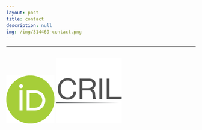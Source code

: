 ```yaml
---
layout: post
title: contact
description: null
img: /img/314469-contact.png
---
```


***

<link rel="stylesheet" href="https://cdn.rawgit.com/jpswalsh/academicons/master/css/academicons.min.css">
<!-- above source for Academicons, such as for ResearchGate, and the like -->

<br>

<span class="contacticon center">
	<a href="mailto:jared.desjardins@colorado.edu" title="Email"><i class="fa fa-envelope-square"></i></a>
	<a href="http://www.researchgate.net/profile/Jared_Desjardins" title="ResearchGate"><i class="ai ai-researchgate-square"></i></a>
	<a href="http://www.linkedin.com/in/jareddesjardins/" title="LinkedIn" target="_blank"><i class="fa fa-linkedin"></i></a>
</span>

<!--

<span class="contacticon center">
	<a href="http://www.researchgate.net/profile/Jared_Desjardins" title="ResearchGate"><i class="ai ai-researchgate-square"></i></a>
</span>

<span class="contacticon center">
	<a href="http://www.linkedin.com/in/jareddesjardins/" title="LinkedIn" target="_blank"><i class="fa fa-linkedin"></i></a>
</span>
-->

<span class="contacticon center">
	<a href="http://orcid.org/0000-0002-1462-4928" title="ORCID | 0000-0002-1462-4928" target="_blank"><img src="/img/orcid.png" alt="ORCID | 0000-0002-1462-4928"/></a>
</span>

<span class="contacticon center">
	<a href="http://scholar.colorado.edu/cril/" title="Colorado Research in Linguistics (CRIL)" target="_blank"><img src="/img/CRIL-thumb.png" alt="Colorado Research in Linguistics (CRIL)" style="width:175px;height:175px;"/></a>
</span>

<!--
<span class="contacticon center">
	<a href="http://github.com/jared-desjardins" title="GitHub"><i class="fa fa-github-square"></i></a>
</span>
-->
